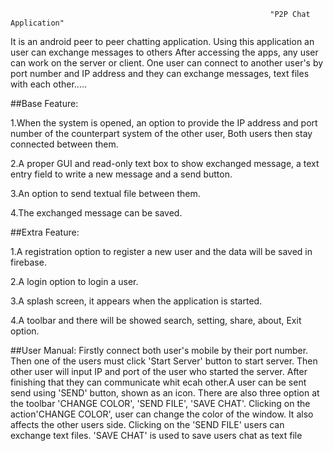                                                               "P2P Chat Application"
It is an android peer to peer chatting application. Using this application an user can exchange messages to others After accessing the apps, any user can work on the server or client. One user can connect to another user's by port number and IP address and they can exchange messages, text files with each other.....

##Base Feature:

1.When the system is opened, an option to provide the IP address and port number of the counterpart system of the other user, Both users then stay connected between them.

2.A proper GUI and read-only text box to show exchanged message, a text entry field to write a new message and a send button.

3.An option to send textual file between them.

4.The exchanged message can be saved.

##Extra Feature:

1.A registration option to register a new user and the data will be saved in firebase.

2.A login option to login a user.

3.A splash screen, it appears when the application is started.

4.A toolbar and there will be showed search, setting, share, about, Exit option.

##User Manual: Firstly connect both user's mobile by their port number. Then one of the users must click 'Start Server' button to start server. Then other user will input IP and port of the user who started the server. After finishing that they can communicate whit ecah other.A user can be sent send using 'SEND' button, shown as an icon. There are also three option at the toolbar 'CHANGE COLOR', 'SEND FILE', 'SAVE CHAT'. Clicking on the action'CHANGE COLOR', user can change the color of the window. It also affects the other users side. Clicking on the 'SEND FILE' users can exchange text files. 'SAVE CHAT' is used to save users chat as text file
